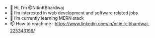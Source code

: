 - 👋 Hi, I’m @NitinKBhardwaj
- 👀 I’m interested in web development and software related jobs
- 🌱 I’m currently learning MERN stack
- 📫 How to reach me : https://www.linkedin.com/in/nitin-k-bhardwaj-225343196/

<!---
LoneSurvivor/LoneSurvivor is a ✨ special ✨ repository because its `README.md` (this file) appears on your GitHub profile.
You can click the Preview link to take a look at your changes.
--->
